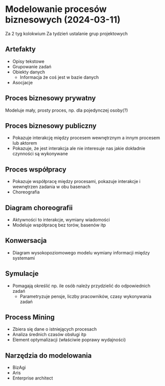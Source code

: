 # Modelowanie procesów biznesowych (2024-03-11)
Za 2 tyg kolokwium
Za tydzień ustalanie grup projektowych

## Artefakty
* Opisy tekstowe
* Grupowanie zadań
* Obiekty danych
    * Informacja że coś jest w bazie danych
* Asocjacje


## Proces biznesowy prywatny
Modeluje mały, prosty proces, np. dla pojedynczej osoby(?)

## Proces biznesowy publiczny
* Pokazuje interakcję między procesem wewnętrznym a innym procesem lub aktorem 
* Pokazuje, że jest interakcja ale nie interesuje nas jakie dokładnie czynności są wykonywane

## Proces współpracy
* Pokazuje współpracę między procesami, pokazuje interakcje i wewnętrzen zadania w obu basenach
* Choreografia

## Diagram choreografii
* Aktywności to interakcje, wymiany wiadomości
* Modeluje współpracę bez torów, basenów itp

## Konwersacja
* Diagram wysokopoziomowego modelu wymiany informacji między systemami

## Symulacje
* Pomagają określić np. ile osób należy przydzielić do odpowiednich zadań
    * Parametryzuje pensje, liczby pracowników, czasy wykonywania zadań


## Process Mining
* Zbiera się dane o istniejących procesach
* Analiza średnich czasów obsługi itp
* Element optymalizacji (właściwie poprawy wydajności)

## Narzędzia do modelowania
* BizAgi
* Aris
* Enterprise architect
